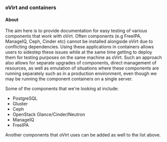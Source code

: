 ### oVirt and containers
#### About
The aim here is to provide documentation for easy testing of various components that work with oVirt. 
Often components (e.g FreeIPA, ManageIQ, Ceph, Cinder etc) cannot be installed alongside oVirt due to conflicting 
dependencies. Using these applications in containers allows users to sidestep these issues while at the same time 
getting to deploy them for testing purposes on the same machine as oVirt. Such an approach also allows for separate 
upgrades of components, direct management of resources, as well as emulation of situations where these components are 
running separately such as in a production environment, even though we may be running the component containers on a single 
server. 

Some of the components that we're looking at include:
- PostgreSQL 
- Gluster 
- Ceph 
- OpenStack Glance/Cinder/Neutron 
- ManageIQ
- FreeIPA 

Another components that oVirt uses can be added as well to the list above. 

